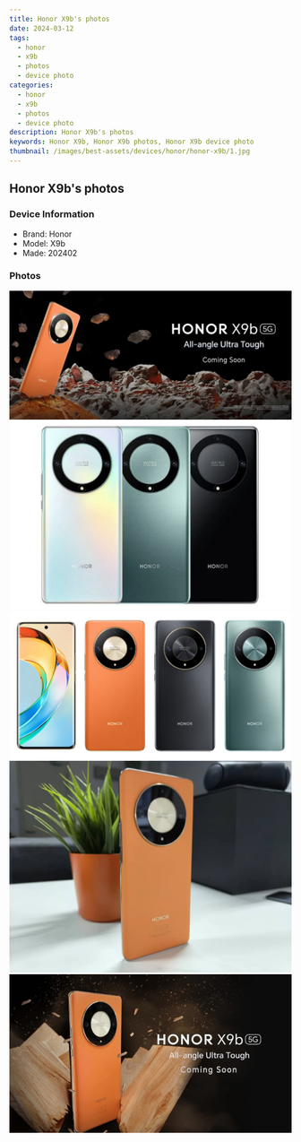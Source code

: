 ```yaml
---
title: Honor X9b's photos
date: 2024-03-12
tags: 
  - honor
  - x9b
  - photos
  - device photo
categories: 
  - honor
  - x9b
  - photos
  - device photo
description: Honor X9b's photos
keywords: Honor X9b, Honor X9b photos, Honor X9b device photo
thumbnail: /images/best-assets/devices/honor/honor-x9b/1.jpg
---
```


## Honor X9b's photos

### Device Information

- Brand: Honor
- Model: X9b
- Made: 202402

### Photos

![/images/best-assets/devices/honor/honor-x9b/1.jpg](/images/best-assets/devices/honor/honor-x9b/1.jpg)
![/images/best-assets/devices/honor/honor-x9b/2.jpg](/images/best-assets/devices/honor/honor-x9b/2.jpg)
![/images/best-assets/devices/honor/honor-x9b/3.jpg](/images/best-assets/devices/honor/honor-x9b/3.jpg)
![/images/best-assets/devices/honor/honor-x9b/4.jpg](/images/best-assets/devices/honor/honor-x9b/4.jpg)
![/images/best-assets/devices/honor/honor-x9b/5.jpg](/images/best-assets/devices/honor/honor-x9b/5.jpg)

